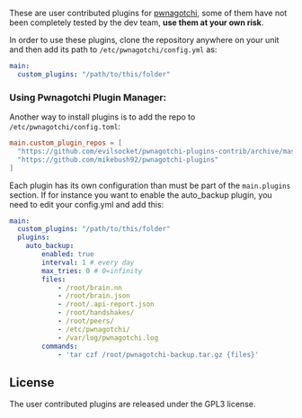 These are user contributed plugins for [pwnagotchi](https://github.com/evilsocket/pwnagotchi), some of them have not been 
completely tested by the dev team, **use them at your own risk**.

In order to use these plugins, clone the repository anywhere on your unit and then add its path to `/etc/pwnagotchi/config.yml` as:

```yaml
main:
  custom_plugins: "/path/to/this/folder"
```

 ### Using Pwnagotchi Plugin Manager:

Another way to install plugins is to add the repo to `/etc/pwnagotchi/config.toml`:

```toml
main.custom_plugin_repos = [
  "https://github.com/evilsocket/pwnagotchi-plugins-contrib/archive/master.zip",
  "https://github.com/mikebush92/pwnagotchi-plugins"
]
```

Each plugin has its own configuration than must be part of the `main.plugins` section. If for instance you want to enable
the auto_backup plugin, you need to edit your config.yml and add this:

```yaml
main:
  custom_plugins: "/path/to/this/folder"
  plugins:
    auto_backup:
        enabled: true
        interval: 1 # every day
        max_tries: 0 # 0=infinity
        files:
            - /root/brain.nn
            - /root/brain.json
            - /root/.api-report.json
            - /root/handshakes/
            - /root/peers/
            - /etc/pwnagotchi/
            - /var/log/pwnagotchi.log
        commands:
            - 'tar czf /root/pwnagotchi-backup.tar.gz {files}'
```


## License

The user contributed plugins are released under the GPL3 license.
